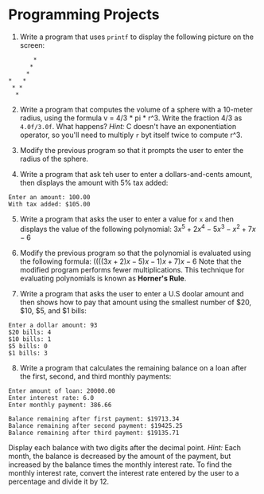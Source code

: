 # Programming Projects
1. Write a program that uses `printf` to display the following picture on the screen:
```
       *
      *
     *
*   *
 * *
  *
```

2. Write a program that computes the volume of a sphere with a 10-meter radius, using the formula v = 4/3 * pi * r^3. Write the fraction 4/3 as `4.0f/3.0f`. What happens? *Hint:* C doesn't have an exponentiation operator, so you'll need to multiply `r` byt itself twice to compute r^3.

3. Modify the previous program so that it prompts the user to enter the radius of the sphere.

4. Write a program that ask teh user to enter a dollars-and-cents amount, then displays the amount with 5% tax added:
```
Enter an amount: 100.00
With tax added: $105.00
```

5. Write a program that asks the user to enter a value for `x` and then displays the value of the following polynomial:
$3x^5 + 2x^4 - 5x^3 - x^2 + 7x - 6$

6. Modify the previous program so that the polynomial is evaluated using the following formula:
$((((3x +2)x - 5)x - 1)x + 7)x - 6$
Note that the modified program performs fewer multiplications. This technique for evaluating polynomials is known as **Horner's Rule**.

7. Write a program that asks the user to enter a U.S doolar amount and then shows how to pay that amount using the smallest number of $20, $10, $5, and $1 bills:
```
Enter a dollar amount: 93
$20 bills: 4
$10 bills: 1
$5 bills: 0
$1 bills: 3
```

8. Write a program that calculates the remaining balance on a loan after the first, second, and third monthly payments:
```
Enter amount of loan: 20000.00
Enter interest rate: 6.0
Enter monthly payment: 386.66

Balance remaining after first payment: $19713.34
Balance remaining after second payment: $19425.25
Balance remaining after third payment: $19135.71
```
Display each balance with two digits after the decimal point. *Hint:* Each month, the balance is decreased by the amount of the payment, but increased by the balance times the monthly interest rate. To find the monthly interest rate, convert the interest rate entered by the user to a percentage and divide it by 12.
